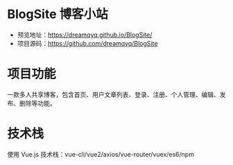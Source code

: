 # BlogSite 博客小站

- 预览地址：https://dreamqyq.github.io/BlogSite/
- 项目源码：https://github.com/dreamqyq/BlogSite

# 项目功能

一款多人共享博客，包含首页、用户文章列表、登录、注册、个人管理、编辑、发布、删除等功能。

# 技术栈

使用 Vue.js 技术栈：vue-cli/vue2/axios/vue-router/vuex/es6/npm
